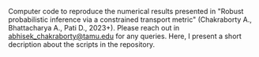 Computer code  to reproduce the numerical results presented in "Robust probabilistic inference via a constrained transport metric" (Chakraborty A., Bhattacharya A., Pati D., 2023+). Please reach out in abhisek_chakraborty@tamu.edu for any queries. Here, I present a short decription about the scripts in the repository.



